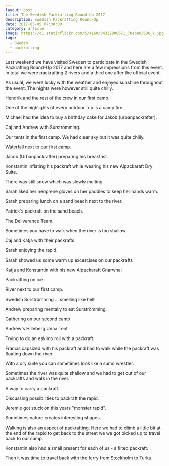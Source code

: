 ```yaml
---
layout: post
title: The Swedish Packrafting Round-Up 2017
description: Swedish Packrafting Round-Up
date: 2017-05-05 07:30:00
category: article
image: https://c1.staticflickr.com/5/4160/34332806671_78ebe03636_k.jpg
tags:
  - Sweden
  - packrafting
---
```

Last weekend we have visited Sweden to participate in the Swedish Packrafting Round-Up 2017 and here are a few impressions from this event. In total we were packrafting 2 rivers and a third one after the official event.

As usual, we were lucky with the weather and enjoyed sunshine throughout the event. The nights were however still quite chilly.

<amp-img src="https://c1.staticflickr.com/5/4160/34332806671_78ebe03636_k.jpg" width="100%" alt="Swedish Packrafting Round-Up 2017 - Preparation and Departure"></amp-img>


<!--more-->

Hendrik and the rest of the crew in our first camp.

<a data-flickr-embed="true"  href="https://www.flickr.com/photos/90204224@N07/33653394973/in/dateposted-public/" title="Swedish Packrafting Round Up"><amp-img src="https://c1.staticflickr.com/3/2848/33653394973_50d74d6e17_k.jpg" width="2048" height="1367" layout="responsive" alt="Swedish Packrafting Round Up"></amp-img></a><script async src="//embedr.flickr.com/assets/client-code.js" charset="utf-8"></script>

One of the highlights of every outdoor trip is a camp fire.

<a data-flickr-embed="true"  href="https://www.flickr.com/photos/90204224@N07/33653396563/in/dateposted-public/" title="Swedish Packrafting Round Up"><amp-img src="https://c1.staticflickr.com/5/4172/33653396563_f403387e21_k.jpg" width="2048" height="1367" layout="responsive" alt="Swedish Packrafting Round Up"></amp-img></a><script async src="//embedr.flickr.com/assets/client-code.js" charset="utf-8"></script>

Michael had the idea to buy a birthday cake for Jakob (urbanpackrafter).

<a data-flickr-embed="true"  href="https://www.flickr.com/photos/90204224@N07/33620937414/in/dateposted-public/" title="Swedish Packrafting Round Up"><amp-img src="https://c1.staticflickr.com/5/4175/33620937414_7220edeee6_k.jpg" width="2048" height="1367" layout="responsive" alt="Swedish Packrafting Round Up"></amp-img></a><script async src="//embedr.flickr.com/assets/client-code.js" charset="utf-8"></script>

Caj and Andrew with Surströmming.

<a data-flickr-embed="true"  href="https://www.flickr.com/photos/90204224@N07/33620938984/in/dateposted-public/" title="Swedish Packrafting Round Up"><amp-img src="https://c1.staticflickr.com/5/4188/33620938984_828dfbdb7b_k.jpg" width="2048" height="1367" layout="responsive" alt="Swedish Packrafting Round Up"></amp-img></a><script async src="//embedr.flickr.com/assets/client-code.js" charset="utf-8"></script>

Our tents in the first camp. We had clear sky but it was quite chilly.

<a data-flickr-embed="true"  href="https://www.flickr.com/photos/90204224@N07/34463156265/in/dateposted-public/" title="MSR Hubba Hubba and Hilleberg Anjan night"><amp-img src="https://c1.staticflickr.com/5/4189/34463156265_76e2e3fc85_k.jpg" width="2048" height="1367" layout="responsive" alt="MSR Hubba Hubba and Hilleberg Anjan night"></amp-img></a><script async src="//embedr.flickr.com/assets/client-code.js" charset="utf-8"></script>

Waterfall next to our first camp.

<a data-flickr-embed="true"  href="https://www.flickr.com/photos/90204224@N07/34463159145/in/dateposted-public/" title="Swedish Packrafting Round Up"><amp-img src="https://c1.staticflickr.com/5/4157/34463159145_91ef45bae0_k.jpg" width="2048" height="1367" layout="responsive" alt="Swedish Packrafting Round Up"></amp-img></a><script async src="//embedr.flickr.com/assets/client-code.js" charset="utf-8"></script>


Jacob (Urbanpackrafter) preparing his breakfast.

<a data-flickr-embed="true"  href="https://www.flickr.com/photos/90204224@N07/34332725051/in/dateposted-public/" title="Swedish Packrafting Round Up"><amp-img src="https://c1.staticflickr.com/3/2866/34332725051_934bfa44da_k.jpg" width="2048" height="1367" layout="responsive" alt="Swedish Packrafting Round Up"></amp-img></a><script async src="//embedr.flickr.com/assets/client-code.js" charset="utf-8"></script>

Konstantin inflating his packraft while wearing his new Alpackaraft Dry Suite.

<a data-flickr-embed="true"  href="https://www.flickr.com/photos/90204224@N07/34303546092/in/dateposted-public/" title="Alpacka Raft Men’s Stowaway Tough"><amp-img src="https://c1.staticflickr.com/5/4165/34303546092_082d7b5e9b_k.jpg" width="2048" height="1367" layout="responsive" alt="Alpacka Raft Men’s Stowaway Tough"></amp-img></a><script async src="//embedr.flickr.com/assets/client-code.js" charset="utf-8"></script>

There was still snow which was slowly melting.

<a data-flickr-embed="true"  href="https://www.flickr.com/photos/90204224@N07/34463168885/in/dateposted-public/" title="Swedish Packrafting Round Up"><amp-img src="https://c1.staticflickr.com/5/4179/34463168885_af0f936188_k.jpg" width="2048" height="1367" layout="responsive" alt="Swedish Packrafting Round Up"></amp-img></a><script async src="//embedr.flickr.com/assets/client-code.js" charset="utf-8"></script>

Sarah liked her neoprene gloves on her paddles to keep her hands warm.

<a data-flickr-embed="true"  href="https://www.flickr.com/photos/90204224@N07/33653421353/in/dateposted-public/" title="Swedish Packrafting Round Up"><amp-img src="https://c1.staticflickr.com/5/4185/33653421353_80703260c1_k.jpg" width="2048" height="1367" layout="responsive" alt="Swedish Packrafting Round Up"></amp-img></a><script async src="//embedr.flickr.com/assets/client-code.js" charset="utf-8"></script>

Sarah preparing lunch on a sand beach next to the river.

<a data-flickr-embed="true"  href="https://www.flickr.com/photos/90204224@N07/34078296130/in/dateposted-public/" title="Swedish Packrafting Round Up"><amp-img src="https://c1.staticflickr.com/5/4192/34078296130_e693b8643d_k.jpg" width="2048" height="1367" layout="responsive" alt="Swedish Packrafting Round Up"></amp-img></a><script async src="//embedr.flickr.com/assets/client-code.js" charset="utf-8"></script>

Patrick's packraft on the sand beach.

<a data-flickr-embed="true"  href="https://www.flickr.com/photos/90204224@N07/34463171765/in/dateposted-public/" title="red alpackaraft packraft yukon yak"><amp-img src="https://c1.staticflickr.com/5/4165/34463171765_6cef81e98d_k.jpg" width="2048" height="1367" layout="responsive" alt="red alpackaraft packraft yukon yak"></amp-img></a><script async src="//embedr.flickr.com/assets/client-code.js" charset="utf-8"></script>

The Deliverance Team.

<a data-flickr-embed="true"  href="https://www.flickr.com/photos/90204224@N07/34332763521/in/dateposted-public/" title="Swedish Packrafting Round Up"><amp-img src="https://c1.staticflickr.com/5/4191/34332763521_96956058ce_k.jpg" width="2048" height="1367" layout="responsive" alt="Swedish Packrafting Round Up"></amp-img></a><script async src="//embedr.flickr.com/assets/client-code.js" charset="utf-8"></script>

Sometimes you have to walk when the river is too shallow.

<a data-flickr-embed="true"  href="https://www.flickr.com/photos/90204224@N07/34332768561/in/dateposted-public/" title="Swedish Packrafting Round Up"><amp-img src="https://c1.staticflickr.com/5/4158/34332768561_a336a816d9_k.jpg" width="2048" height="1367" layout="responsive" alt="Swedish Packrafting Round Up"></amp-img></a><script async src="//embedr.flickr.com/assets/client-code.js" charset="utf-8"></script>

Caj and Katja with their packrafts.

<a data-flickr-embed="true"  href="https://www.flickr.com/photos/90204224@N07/34332769781/in/dateposted-public/" title="Swedish Packrafting Round Up"><amp-img src="https://c1.staticflickr.com/5/4165/34332769781_df4fe55ef6_k.jpg" width="2048" height="1367" layout="responsive" alt="Swedish Packrafting Round Up"></amp-img></a><script async src="//embedr.flickr.com/assets/client-code.js" charset="utf-8"></script>

Sarah enjoying the rapid.

<a data-flickr-embed="true"  href="https://www.flickr.com/photos/90204224@N07/34463202215/in/dateposted-public/" title="Sarah Tingey Alpackaraft"><amp-img src="https://c1.staticflickr.com/5/4157/34463202215_f4d5e1aecd_k.jpg" width="2048" height="1367" layout="responsive" alt="Sarah Tingey Alpackaraft"></amp-img></a><script async src="//embedr.flickr.com/assets/client-code.js" charset="utf-8"></script>

Sarah showed us some warm up excercises on our packrafts

<a data-flickr-embed="true"  href="https://www.flickr.com/photos/90204224@N07/33620984384/in/dateposted-public/" title="Swedish Packrafting Round Up"><amp-img src="https://c1.staticflickr.com/5/4162/33620984384_44386f983c_k.jpg" width="2048" height="1367" layout="responsive" alt="Swedish Packrafting Round Up"></amp-img></a><script async src="//embedr.flickr.com/assets/client-code.js" charset="utf-8"></script>

Katja and Konstantin with his new Alpackaraft Gnarwhal

<a data-flickr-embed="true"  href="https://www.flickr.com/photos/90204224@N07/34078321490/in/dateposted-public/" title="Alpackaraft Gnarwhal"><amp-img src="https://c1.staticflickr.com/5/4194/34078321490_ce84ac99e0_k.jpg" width="2048" height="1367" layout="responsive" alt="Alpackaraft Gnarwhal"></amp-img></a><script async src="//embedr.flickr.com/assets/client-code.js" charset="utf-8"></script>

Packrafting on ice.

<a data-flickr-embed="true"  href="https://www.flickr.com/photos/90204224@N07/33620992814/in/dateposted-public/" title="Ice Packrafting"><amp-img src="https://c1.staticflickr.com/5/4194/33620992814_e0d28353bc_k.jpg" width="2048" height="1367" layout="responsive" alt="Ice Packrafting"></amp-img></a><script async src="//embedr.flickr.com/assets/client-code.js" charset="utf-8"></script>

River next to our first camp.

<a data-flickr-embed="true"  href="https://www.flickr.com/photos/90204224@N07/33620994484/in/dateposted-public/" title="Swedish Packrafting Round Up 2017"><amp-img src="https://c1.staticflickr.com/5/4177/33620994484_a8b3177202_k.jpg" width="2048" height="1367" layout="responsive" alt="Swedish Packrafting Round Up 2017"></amp-img></a><script async src="//embedr.flickr.com/assets/client-code.js" charset="utf-8"></script>

Swedish Surströmming ... smelling like hell!

<a data-flickr-embed="true"  href="https://www.flickr.com/photos/90204224@N07/33621011044/in/dateposted-public/" title="Swedish Surströmming"><amp-img src="https://c1.staticflickr.com/5/4178/33621011044_c1f2e75b01_k.jpg" width="2048" height="1367" layout="responsive" alt="Swedish Surströmming"></amp-img></a><script async src="//embedr.flickr.com/assets/client-code.js" charset="utf-8"></script>

Andrew preparing mentally to eat Surströmming.

<a data-flickr-embed="true"  href="https://www.flickr.com/photos/90204224@N07/34332802861/in/dateposted-public/" title="Swedish Packrafting Round Up 2017"><amp-img src="https://c1.staticflickr.com/5/4178/34332802861_61831701a8_k.jpg" width="2048" height="1367" layout="responsive" alt="Swedish Packrafting Round Up 2017"></amp-img></a><script async src="//embedr.flickr.com/assets/client-code.js" charset="utf-8"></script>


Gathering on our second camp

<a data-flickr-embed="true"  href="https://www.flickr.com/photos/90204224@N07/33621015994/in/dateposted-public/" title="Swedish Packrafting Round Up 2017"><amp-img src="https://c1.staticflickr.com/5/4183/33621015994_e15d3d7b6d_k.jpg" width="2048" height="1367" layout="responsive" alt="Swedish Packrafting Round Up 2017"></amp-img></a><script async src="//embedr.flickr.com/assets/client-code.js" charset="utf-8"></script>

Andrew's Hilleberg Unna Tent

<a data-flickr-embed="true"  href="https://www.flickr.com/photos/90204224@N07/33621016464/in/dateposted-public/" title="Green Hilleberg Unna Tent"><amp-img src="https://c1.staticflickr.com/3/2848/33621016464_2ff02dc696_k.jpg" width="2048" height="1367" layout="responsive" alt="Green Hilleberg Unna Tent"></amp-img></a><script async src="//embedr.flickr.com/assets/client-code.js" charset="utf-8"></script>

Trying to do an eskimo roll with a packraft.

<a data-flickr-embed="true"  href="https://www.flickr.com/photos/90204224@N07/34303627122/in/dateposted-public/" title="Packrafting Eskimo Roll"><amp-img src="https://c1.staticflickr.com/5/4173/34303627122_67dc8b8a31_k.jpg" width="2048" height="1367" layout="responsive" alt="Packrafting Eskimo Roll"></amp-img></a><script async src="//embedr.flickr.com/assets/client-code.js" charset="utf-8"></script>

Francis capsized with his packraft and had to walk while the packraft was floating down the river.

<a data-flickr-embed="true"  href="https://www.flickr.com/photos/90204224@N07/34421881636/in/dateposted-public/" title="Swedish Packrafting Round Up 2017"><amp-img src="https://c1.staticflickr.com/5/4178/34421881636_13884c9db9_k.jpg" width="2048" height="1367" layout="responsive" alt="Swedish Packrafting Round Up 2017"></amp-img></a><script async src="//embedr.flickr.com/assets/client-code.js" charset="utf-8"></script>

<a data-flickr-embed="true"  href="https://www.flickr.com/photos/90204224@N07/34303644722/in/dateposted-public/" title="werner shuna paddle"><amp-img src="https://c1.staticflickr.com/5/4156/34303644722_a15d0037f4_k.jpg" width="2048" height="1367" layout="responsive" alt="werner paddle shuna"></amp-img></a><script async src="//embedr.flickr.com/assets/client-code.js" charset="utf-8"></script>

With a dry suite you can sometimes look like a sumo wrestler.

<a data-flickr-embed="true"  href="https://www.flickr.com/photos/90204224@N07/33653498743/in/dateposted-public/" title="dry suite alpacka Packrafting"><amp-img src="https://c1.staticflickr.com/3/2886/33653498743_bfd90710fe_k.jpg" width="2048" height="1367" layout="responsive" alt="dry suite alpacka Packrafting"></amp-img></a><script async src="//embedr.flickr.com/assets/client-code.js" charset="utf-8"></script>

Sometimes the river was quite shallow and we had to get out of our packrafts and walk in the river.

<a data-flickr-embed="true"  href="https://www.flickr.com/photos/90204224@N07/33653505223/in/dateposted-public/" title="Swedish Packrafting Round Up 2017"><amp-img src="https://c1.staticflickr.com/5/4171/33653505223_bce998792a_k.jpg" width="2048" height="1367" layout="responsive" alt="Swedish Packrafting Round Up 2017"></amp-img></a><script async src="//embedr.flickr.com/assets/client-code.js" charset="utf-8"></script>

A way to carry a packraft.

<a data-flickr-embed="true"  href="https://www.flickr.com/photos/90204224@N07/34332846611/in/dateposted-public/" title="Swedish Packrafting Round Up 2017"><amp-img src="https://c1.staticflickr.com/5/4176/34332846611_3b53f0f7f1_k.jpg" width="2048" height="1367" layout="responsive" alt="Swedish Packrafting Round Up 2017"></amp-img></a><script async src="//embedr.flickr.com/assets/client-code.js" charset="utf-8"></script>


Discussing possibilities to packraft the rapid.

<a data-flickr-embed="true"  href="https://www.flickr.com/photos/90204224@N07/34463267325/in/dateposted-public/" title="Swedish Packrafting Round Up 2017"><amp-img src="https://c1.staticflickr.com/5/4185/34463267325_48422701ce_k.jpg" width="2048" height="1367" layout="responsive" alt="Swedish Packrafting Round Up 2017"></amp-img></a><script async src="//embedr.flickr.com/assets/client-code.js" charset="utf-8"></script>

Jeremie got stuck on this years "monster rapid".

<a data-flickr-embed="true"  href="https://www.flickr.com/photos/90204224@N07/33653516893/in/dateposted-public/" title="Swedish Packrafting Round Up 2017"><amp-img src="https://c1.staticflickr.com/5/4172/33653516893_dc6c208b54_k.jpg" width="2048" height="1367" layout="responsive" alt="Swedish Packrafting Round Up 2017"></amp-img></a><script async src="//embedr.flickr.com/assets/client-code.js" charset="utf-8"></script>

Sometimes nature creates interesting shapes.

<a data-flickr-embed="true"  href="https://www.flickr.com/photos/90204224@N07/34078368880/in/dateposted-public/" title="Swedish Packrafting Round Up 2017"><amp-img src="https://c1.staticflickr.com/5/4188/34078368880_12239b3560_k.jpg" width="1367" height="2048" layout="responsive" alt="Swedish Packrafting Round Up 2017"></amp-img></a><script async src="//embedr.flickr.com/assets/client-code.js" charset="utf-8"></script>


Walking is also an aspect of packrafting. Here we had to climb a little bit at the end of the rapid to get back to the street we we got picked up to travel back to our camp.

<a data-flickr-embed="true"  href="https://www.flickr.com/photos/90204224@N07/34332857121/in/dateposted-public/" title="Swedish Packrafting Round Up 2017"><amp-img src="https://c1.staticflickr.com/5/4168/34332857121_467cdbffda_k.jpg" width="2048" height="1367" layout="responsive" alt="Swedish Packrafting Round Up 2017"></amp-img></a><script async src="//embedr.flickr.com/assets/client-code.js" charset="utf-8"></script>


Konstantin also had a small present for each of us - a filted packraft.

<a data-flickr-embed="true"  href="https://www.flickr.com/photos/90204224@N07/34463278585/in/dateposted-public/" title="Swedish Packrafting Round Up 2017"><amp-img src="https://c1.staticflickr.com/5/4186/34463278585_7ff3d8f33d_k.jpg" width="2048" height="1367" layout="responsive" alt="Swedish Packrafting Round Up 2017"></amp-img></a><script async src="//embedr.flickr.com/assets/client-code.js" charset="utf-8"></script>

Then it was time to travel back with the ferry from Stockholm to Turku.

<a data-flickr-embed="true"  href="https://www.flickr.com/photos/90204224@N07/34303660412/in/dateposted-public/" title="Viking Line Ferry Amorella Turku Stockholm"><amp-img src="https://c1.staticflickr.com/5/4182/34303660412_89cc7d9887_k.jpg" width="2048" height="1367" layout="responsive" alt="Viking Line Ferry Amorella Turku Stockholm"></amp-img></a><script async src="//embedr.flickr.com/assets/client-code.js" charset="utf-8"></script>
